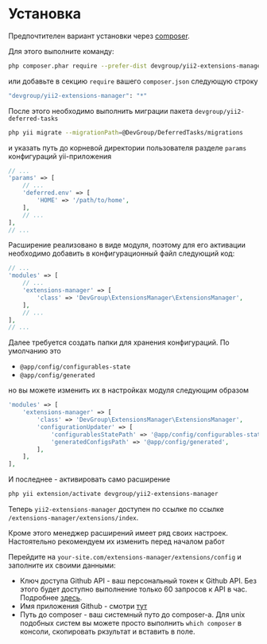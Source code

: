 Установка
=========

Предпочтителен вариант установки через [composer](http://getcomposer.org/download/).

Для этого выполните команду:

```bash
php composer.phar require --prefer-dist devgroup/yii2-extensions-manager "*"
```

или добавьте в секцию `require` вашего `composer.json` следующую строку

```bash
"devgroup/yii2-extensions-manager": "*"
```

После этого необходимо выполнить миграции пакета `devgroup/yii2-deferred-tasks`

```bash
php yii migrate --migrationPath=@DevGroup/DeferredTasks/migrations
```

и указать путь до корневой директории пользователя разделе `params` конфигураций yii-приложения
```php
// ...
'params' => [
    // ...
    'deferred.env' => [
        'HOME' => '/path/to/home',
    ],
    // ...
],
// ...
```

Расширение реализовано в виде модуля, поэтому для его активации необходимо добавить в конфигурационный файл следующий код:

```php
// ...
'modules' => [
    // ...
    'extensions-manager' => [
        'class' => 'DevGroup\ExtensionsManager\ExtensionsManager',
    ],
    // ...
],
// ...
```

Далее требуется создать папки для хранения конфигураций. По умолчанию это

- `@app/config/configurables-state`
- `@app/config/generated`

но вы можете изменить их в настройках модуля следующим образом

```php
'modules' => [
    'extensions-manager' => [
        'class' => 'DevGroup\ExtensionsManager\ExtensionsManager',
        'configurationUpdater' => [
            'configurablesStatePath' => '@app/config/configurables-state',
            'generatedConfigsPath' => '@app/config/generated',
        ],
    ],
],
```

И последнее - активировать само расширение

```bash
php yii extension/activate devgroup/yii2-extensions-manager
```

Теперь `yii2-extensions-manager` доступен по ссылке по ссылке `/extensions-manager/extensions/index`.

Кроме этого менеджер расширений имеет ряд своих настроек. Настоятельно рекомендуем их изменить перед началом работ

Перейдите на `your-site.com/extensions-manager/extensions/config` и заполните их своими данными:

- Ключ доступа Github API - ваш персональный токен к Github API. Без этого будет доступно выполнение только 60 запросов к API в час.
  Подробнее [здесь](https://developer.github.com/v3/#rate-limiting).   
- Имя приложения Github - смотри [тут](https://developer.github.com/v3/#user-agent-required)
- Путь до composer - ваш системный путо до composer-а.
  Для unix подобных систем вы можете просто выполнить ```which composer``` в консоли, скопировать ркзультат и вставить в поле.
